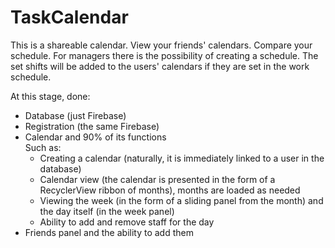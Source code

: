 # TaskCalendar
This is a shareable calendar.
View your friends' calendars.
Compare your schedule.
For managers there is the possibility of creating a schedule. The set shifts will be added to the users' calendars if they are set in the work schedule.

At this stage, done:
 - Database (just Firebase)
 - Registration (the same Firebase)
 - Calendar and 90% of its functions
   <br>Such as:
    - Creating a calendar (naturally, it is immediately linked to a user in the database)
    - Calendar view (the calendar is presented in the form of a RecyclerView ribbon of months), months are loaded as needed
    - Viewing the week (in the form of a sliding panel from the month) and the day itself (in the week panel)
    - Ability to add and remove staff for the day
 - Friends panel and the ability to add them
